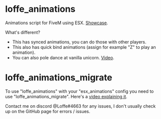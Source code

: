 # loffe_animations
Animations script for FiveM using ESX. [Showcase](https://streamable.com/oycxm).

What's different? 
* This has synced animations, you can do those with other players.
* This also has quick bind animations (assign for example "Z" to play an animation).
* You can also pole dance at vanilla unicorn. [Video](https://streamable.com/zuz8e).

# loffe_animations_migrate
To use "loffe_animations" with your "esx_animations" config you need to use "loffe_animations_migrate". Here's a [video explaining it](https://streamable.com/7zk23).

Contact me on discord @Loffe#4663 for any issues, I don't usually check up on the GitHub page for errors / issues.

